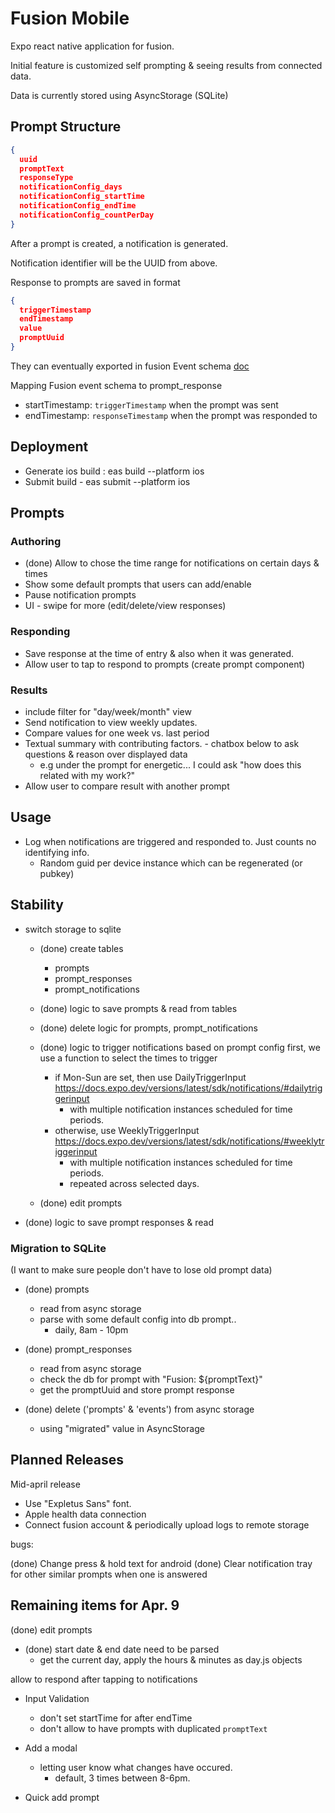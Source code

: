 # Fusion Mobile

Expo react native application for fusion.

Initial feature is customized self prompting & seeing results from connected data.

Data is currently stored using AsyncStorage (SQLite)

## Prompt Structure

```json
{
  uuid
  promptText
  responseType
  notificationConfig_days
  notificationConfig_startTime
  notificationConfig_endTime
  notificationConfig_countPerDay
}
```

After a prompt is created, a notification is generated.

Notification identifier will be the UUID from above.

Response to prompts are saved in format

```json
{
  triggerTimestamp
  endTimestamp
  value
  promptUuid
}
```

They can eventually exported in fusion Event schema [doc](../README.md)

Mapping Fusion event schema to prompt_response

- startTimestamp: `triggerTimestamp` when the prompt was sent
- endTimestamp: `responseTimestamp` when the prompt was responded to

## Deployment

- Generate ios build : eas build --platform ios
- Submit build - eas submit --platform ios

## Prompts

### Authoring

- (done) Allow to chose the time range for notifications on certain days & times
- Show some default prompts that users can add/enable
- Pause notification prompts
- UI - swipe for more (edit/delete/view responses)

### Responding

- Save response at the time of entry & also when it was generated.
- Allow user to tap to respond to prompts (create prompt component)

### Results

- include filter for "day/week/month" view
- Send notification to view weekly updates.
- Compare values for one week vs. last period
- Textual summary with contributing factors. - chatbox below to ask questions & reason over displayed data
  - e.g under the prompt for energetic... I could ask "how does this related with my work?"
- Allow user to compare result with another prompt

## Usage

- Log when notifications are triggered and responded to. Just counts no identifying info.
  - Random guid per device instance which can be regenerated (or pubkey)

## Stability

- switch storage to sqlite

  - (done) create tables

    - prompts
    - prompt_responses
    - prompt_notifications

  - (done) logic to save prompts & read from tables

  - (done) delete logic for prompts, prompt_notifications

  - (done) logic to trigger notifications based on prompt config
    first, we use a function to select the times to trigger

    - if Mon-Sun are set, then use DailyTriggerInput https://docs.expo.dev/versions/latest/sdk/notifications/#dailytriggerinput
      - with multiple notification instances scheduled for time periods.
    - otherwise, use WeeklyTriggerInput https://docs.expo.dev/versions/latest/sdk/notifications/#weeklytriggerinput
      - with multiple notification instances scheduled for time periods.
      - repeated across selected days.

  - (done) edit prompts

- (done) logic to save prompt responses & read

### Migration to SQLite

(I want to make sure people don't have to lose old prompt data)

- (done) prompts

  - read from async storage
  - parse with some default config into db prompt..
    - daily, 8am - 10pm

- (done) prompt_responses

  - read from async storage
  - check the db for prompt with "Fusion: ${promptText}"
  - get the promptUuid and store prompt response

- (done) delete ('prompts' & 'events') from async storage
  - using "migrated" value in AsyncStorage

## Planned Releases

Mid-april release

- Use "Expletus Sans" font.
- Apple health data connection
- Connect fusion account & periodically upload logs to remote storage

bugs:

(done) Change press & hold text for android
(done) Clear notification tray for other similar prompts when one is answered

## Remaining items for Apr. 9

(done) edit prompts

- (done) start date & end date need to be parsed
  - get the current day, apply the hours & minutes as day.js objects

allow to respond after tapping to notifications

- Input Validation

  - don't set startTime for after endTime
  - don't allow to have prompts with duplicated `promptText`

- Add a modal

  - letting user know what changes have occured.
    - default, 3 times between 8-6pm.

- Quick add prompt
